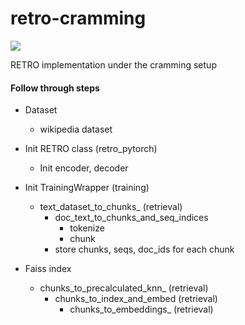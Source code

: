 # retro-cramming

<a target="_blank" href="https://cookiecutter-data-science.drivendata.org/">
    <img src="https://img.shields.io/badge/CCDS-Project%20template-328F97?logo=cookiecutter" />
</a>

RETRO implementation under the cramming setup

#### Follow through steps

- Dataset
    - wikipedia dataset

- Init RETRO class (retro_pytorch)
    - Init encoder, decoder
- Init TrainingWrapper (training)
    - text_dataset_to_chunks_ (retrieval) 
        - doc_text_to_chunks_and_seq_indices
            - tokenize
            - chunk
        - store chunks, seqs, doc_ids for each chunk
- Faiss index
    - chunks_to_precalculated_knn_ (retrieval)
        - chunks_to_index_and_embed (retrieval)
            - chunks_to_embeddings_ (retrieval)